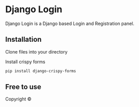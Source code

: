 # Django Login

Django Login is a Django based Login and Registration panel.

## Installation

Clone files into your directory

Install crispy forms 

```bash
pip install django-crispy-forms
```



## Free to use
Copyright &copy;
